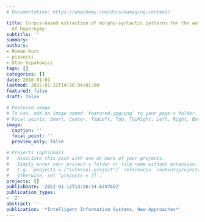 ```yaml
---
# Documentation: https://wowchemy.com/docs/managing-content/

title: Corpus-based extraction of morpho-syntactic patterns for the automatic acquisition
  of hypernymy
subtitle: ''
summary: ''
authors:
- Roman Kurc
- piasecki
- Stan Szpakowicz
tags: []
categories: []
date: 2010-01-01
lastmod: 2022-01-12T14:26:34+01:00
featured: false
draft: false

# Featured image
# To use, add an image named `featured.jpg/png` to your page's folder.
# Focal points: Smart, Center, TopLeft, Top, TopRight, Left, Right, BottomLeft, Bottom, BottomRight.
image:
  caption: ''
  focal_point: ''
  preview_only: false

# Projects (optional).
#   Associate this post with one or more of your projects.
#   Simply enter your project's folder or file name without extension.
#   E.g. `projects = ["internal-project"]` references `content/project/deep-learning/index.md`.
#   Otherwise, set `projects = []`.
projects: []
publishDate: '2022-01-12T13:26:34.679765Z'
publication_types:
- '2'
abstract: ''
publication: '*Intelligent Information Systems. New Approaches*'
---
```


